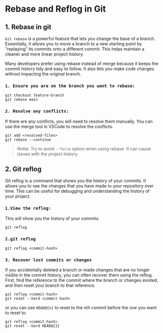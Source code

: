 
# Rebase and Reflog in Git
## 1. Rebase in git
`Git rebase` is a powerful feature that lets you change the base of a branch. Essentially, it allows you to move a branch to a new starting point by “replaying” its commits onto a different commit. This helps maintain a cleaner and more linear project history.

Many developers prefer using rebase instead of merge because it keeps the commit history tidy and easy to follow. It also lets you make code changes without impacting the original branch.

### `1. Ensure you are on the branch you want to rebase: `
```
git checkout feature-branch
git rebase main
```
### `2. Resolve any conflicts: `
If there are any conflicts, you will need to resolve them manually. You can use the merge tool in VSCode to resolve the conflicts.
```
git add <resolved-files>
git rebase --continue
```
> Notte: Try to avoid `--force` option when using rebase. It can cause issues with the project history.

## 2. Git reflog
Git reflog is a command that shows you the history of your commits. It allows you to see the changes that you have made to your repository over time. This can be useful for debugging and understanding the history of your project.
### `1.View the reflog:`
This will show you the history of your commits.
```
git reflog
```
### `2.git reflog`
```
git reflog <commit-hash>
```
### `3. Recover lost commits or changes`
If you accidentally deleted a branch or made changes that are no longer visible in the commit history, you can often recover them using the reflog. First, find the reference to the commit where the branch or changes existed, and then reset your branch to that reference.
```
git reflog <commit-hash>
git reset --hard <commit-hash>
```
or you can use `HEAD@{n}` to reset to the nth commit before the one you want to reset to.
```
git reflog <commit-hash>
git reset --hard HEAD@{1}
```
